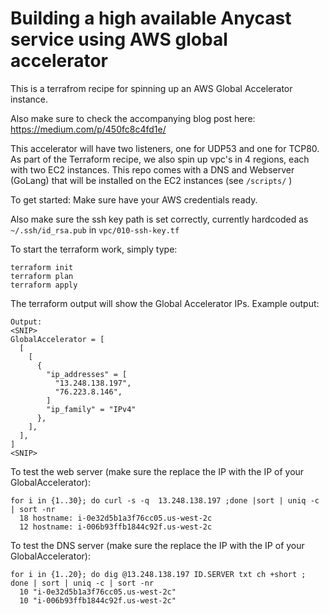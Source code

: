 # Building a high available Anycast service using AWS global accelerator

This is a terrafrom recipe for spinning up an AWS Global Accelerator instance. 

Also make sure to check the accompanying blog post here:
https://medium.com/p/450fc8c4fd1e/

This accelerator will have two listeners, one for UDP53 and one for TCP80. As part of the Terraform recipe, we also spin up vpc's in 4 regions, each with two EC2 instances.
This repo comes with a DNS and Webserver (GoLang) that will be installed on the EC2 instances (see `/scripts/` )


To get started:
Make sure have your AWS credentials ready.

Also make sure the ssh key path is set correctly, currently hardcoded as `~/.ssh/id_rsa.pub` in `vpc/010-ssh-key.tf` 

To start the terraform work, simply type:
```
terraform init 
terraform plan 
terraform apply 
```

The terraform output will show the Global Accelerator IPs. 
Example output:
```
Output:
<SNIP>
GlobalAccelerator = [
  [
    [
      {
        "ip_addresses" = [
          "13.248.138.197",
          "76.223.8.146",
        ]
        "ip_family" = "IPv4"
      },
    ],
  ],
]
<SNIP>
```


To test the web server (make sure the replace the IP with the IP of your GlobalAccelerator):
```
for i in {1..30}; do curl -s -q  13.248.138.197 ;done |sort | uniq -c | sort -nr
  18 hostname: i-0e32d5b1a3f76cc05.us-west-2c
  12 hostname: i-006b93ffb1844c92f.us-west-2c
```

To test the DNS server (make sure the replace the IP with the IP of your GlobalAccelerator):
```
for i in {1..20}; do dig @13.248.138.197 ID.SERVER txt ch +short ; done | sort | uniq -c | sort -nr
  10 "i-0e32d5b1a3f76cc05.us-west-2c"
  10 "i-006b93ffb1844c92f.us-west-2c"
``` 
